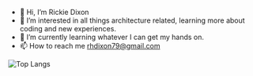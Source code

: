 - 👋 Hi, I’m Rickie Dixon
- 👀 I’m interested in all things architecture related, learning more about coding and new experiences.
- 🌱 I’m currently learning whatever I can get my hands on.
- 📫 How to reach me rhdixon79@gmail.com

![Top Langs](https://github-readme-stats.vercel.app/api/top-langs/?username=rdixoncodes&layout=compact)

<!---
RDixonCodes/RDixonCodes is a ✨ special ✨ repository because its `README.md` (this file) appears on your GitHub profile.
You can click the Preview link to take a look at your changes.
--->
